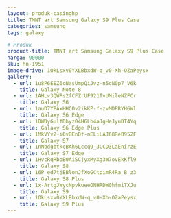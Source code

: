```yaml
---
layout: produk-casinghp
title: TMNT art Samsung Galaxy S9 Plus Case
categories: samsung
tags: galaxy

# Produk
product-title: TMNT art Samsung Galaxy S9 Plus Case
harga: 90000
sku: hn-1951
image-drive: 1OkLsxv0YXLBbxdW-q_v0-Xh-OZaPeysx
gallery:
  - url: 1u8P6EEZ6cNasUmpQiJvz-n5cN0p7_V6k
    title: Galaxy Note 8
  - url: 1AHLv3QWPs2fCFZrUF921TvUMileNZFCr
    title: Galaxy S6
  - url: 1auD7YPAxHHCOv2ikKP-f-zvMDPRYHGWl
    title: Galaxy S6 Edge
  - url: 1DWDyGulfDhyz04H6Lb4aJgHeJyuDT4Yq
    title: Galaxy S6 Edge Plus
  - url: 1MkVYv2-i6vBEnDf-nELiLAJ68ReB952F
    title: Galaxy S7
  - url: 1nNbdgbtkcBAh6Lccq9_3CCD3LaEnirzE
    title: Galaxy S7 Edge
  - url: 1HvcRqRboB0AiSCjyxMyXg3W7oVEkKfl9
    title: Galaxy S8
  - url: 16P_ed7tjEBlonJfXoGCtpimR4Ra_B_z3
    title: Galaxy S8 Plus
  - url: 1x-ArtgJWycNpvkueeONHRDW0hfmiTXJu
    title: Galaxy S9
  - url: 1OkLsxv0YXLBbxdW-q_v0-Xh-OZaPeysx
    title: Galaxy S9 Plus
---
```


